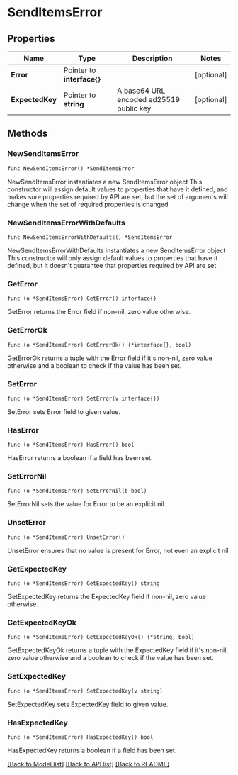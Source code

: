 # SendItemsError

## Properties

Name | Type | Description | Notes
------------ | ------------- | ------------- | -------------
**Error** | Pointer to **interface{}** |  | [optional] 
**ExpectedKey** | Pointer to **string** | A base64 URL encoded ed25519 public key | [optional] 

## Methods

### NewSendItemsError

`func NewSendItemsError() *SendItemsError`

NewSendItemsError instantiates a new SendItemsError object
This constructor will assign default values to properties that have it defined,
and makes sure properties required by API are set, but the set of arguments
will change when the set of required properties is changed

### NewSendItemsErrorWithDefaults

`func NewSendItemsErrorWithDefaults() *SendItemsError`

NewSendItemsErrorWithDefaults instantiates a new SendItemsError object
This constructor will only assign default values to properties that have it defined,
but it doesn't guarantee that properties required by API are set

### GetError

`func (o *SendItemsError) GetError() interface{}`

GetError returns the Error field if non-nil, zero value otherwise.

### GetErrorOk

`func (o *SendItemsError) GetErrorOk() (*interface{}, bool)`

GetErrorOk returns a tuple with the Error field if it's non-nil, zero value otherwise
and a boolean to check if the value has been set.

### SetError

`func (o *SendItemsError) SetError(v interface{})`

SetError sets Error field to given value.

### HasError

`func (o *SendItemsError) HasError() bool`

HasError returns a boolean if a field has been set.

### SetErrorNil

`func (o *SendItemsError) SetErrorNil(b bool)`

 SetErrorNil sets the value for Error to be an explicit nil

### UnsetError
`func (o *SendItemsError) UnsetError()`

UnsetError ensures that no value is present for Error, not even an explicit nil
### GetExpectedKey

`func (o *SendItemsError) GetExpectedKey() string`

GetExpectedKey returns the ExpectedKey field if non-nil, zero value otherwise.

### GetExpectedKeyOk

`func (o *SendItemsError) GetExpectedKeyOk() (*string, bool)`

GetExpectedKeyOk returns a tuple with the ExpectedKey field if it's non-nil, zero value otherwise
and a boolean to check if the value has been set.

### SetExpectedKey

`func (o *SendItemsError) SetExpectedKey(v string)`

SetExpectedKey sets ExpectedKey field to given value.

### HasExpectedKey

`func (o *SendItemsError) HasExpectedKey() bool`

HasExpectedKey returns a boolean if a field has been set.


[[Back to Model list]](../README.md#documentation-for-models) [[Back to API list]](../README.md#documentation-for-api-endpoints) [[Back to README]](../README.md)


